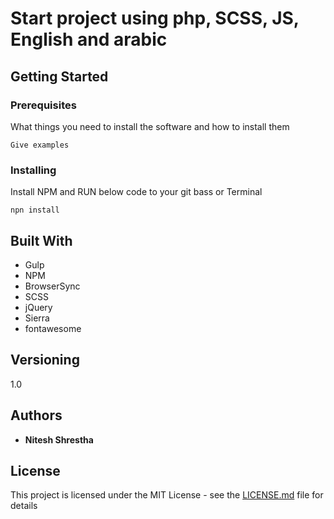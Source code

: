 # Start project using php, SCSS, JS, English and arabic
## Getting Started


### Prerequisites

What things you need to install the software and how to install them

```
Give examples
```

### Installing

Install NPM and RUN below code to your git bass or Terminal

```
npn install
```

## Built With

* Gulp
* NPM
* BrowserSync
* SCSS
* jQuery
* Sierra
* fontawesome


## Versioning

1.0 

## Authors

* **Nitesh Shrestha**

## License

This project is licensed under the MIT License - see the [LICENSE.md](LICENSE.md) file for details
